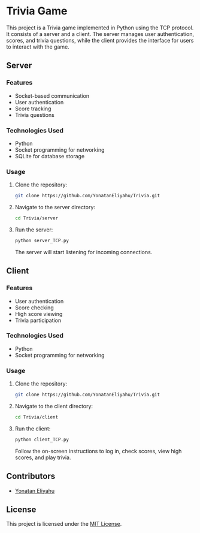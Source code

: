 # Trivia Game

This project is a Trivia game implemented in Python using the TCP protocol.
It consists of a server and a client.
The server manages user authentication, scores, and trivia questions,
while the client provides the interface for users to interact with the game.

## Server

### Features

- Socket-based communication
- User authentication
- Score tracking
- Trivia questions

### Technologies Used

- Python
- Socket programming for networking
- SQLite for database storage

### Usage

1. Clone the repository:

   ```bash
   git clone https://github.com/YonatanEliyahu/Trivia.git
   ```

2. Navigate to the server directory:

   ```bash
   cd Trivia/server
   ```

3. Run the server:

   ```bash
   python server_TCP.py
   ```

   The server will start listening for incoming connections.

## Client

### Features

- User authentication
- Score checking
- High score viewing
- Trivia participation

### Technologies Used

- Python
- Socket programming for networking

### Usage

1. Clone the repository:

   ```bash
   git clone https://github.com/YonatanEliyahu/Trivia.git
   ```

2. Navigate to the client directory:

   ```bash
   cd Trivia/client
   ```

3. Run the client:

   ```bash
   python client_TCP.py
   ```

   Follow the on-screen instructions to log in, check scores, view high scores, and play trivia.

## Contributors

- [Yonatan Eliyahu](https://github.com/YonatanEliyahu)


## License

This project is licensed under the [MIT License](LICENSE).